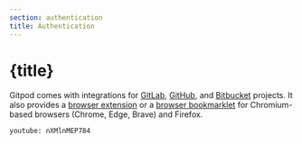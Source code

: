 ```yaml
---
section: authentication
title: Authentication
---
```


<script context="module">
  export const prerender = true;
</script>

# {title}

Gitpod comes with integrations for [GitLab](/docs/gitlab-integration), [GitHub](/docs/github-integration), and [Bitbucket](/docs/bitbucket-integration) projects. It also provides a [browser extension](/docs/browser-extension) or a [browser bookmarklet](/docs/configure/users/browser-bookmarklet) for Chromium-based browsers (Chrome, Edge, Brave) and Firefox.

`youtube: nXMlnMEP784`
